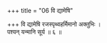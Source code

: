 +++
title = "06 वि द्यामेषि"

+++
वि द्यामेषि रजस्पृथ्वहर्मिमानो अक्तुभिः ।  
पश्यन् यन्मानि सूर्य ॥ ६ ॥